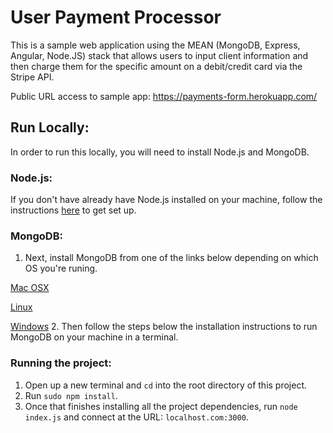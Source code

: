 # User Payment Processor
This is a sample web application using the MEAN (MongoDB, Express, Angular, Node.JS) stack that allows users to input client information and then charge them for the specific amount on a debit/credit card via the Stripe API.

Public URL access to sample app: https://payments-form.herokuapp.com/

## Run Locally:
In order to run this locally, you will need to install Node.js and MongoDB.

### Node.js:
If you don't have already have Node.js installed on your machine, follow the instructions [here](https://nodejs.org/en/download/) to get set up.

### MongoDB:
1. Next, install MongoDB from one of the links below depending on which OS you're runing.

  [Mac OSX](https://docs.mongodb.com/manual/tutorial/install-mongodb-on-os-x/)

  [Linux](https://docs.mongodb.com/manual/administration/install-on-linux/)

  [Windows](https://docs.mongodb.com/manual/tutorial/install-mongodb-on-windows/)
2. Then follow the steps below the installation instructions to run MongoDB on your machine in a terminal.

### Running the project:
1. Open up a new terminal and `cd` into the root directory of this project.
2. Run `sudo npm install`.
3. Once that finishes installing all the project dependencies, run `node index.js` and connect at the URL: `localhost.com:3000`.


